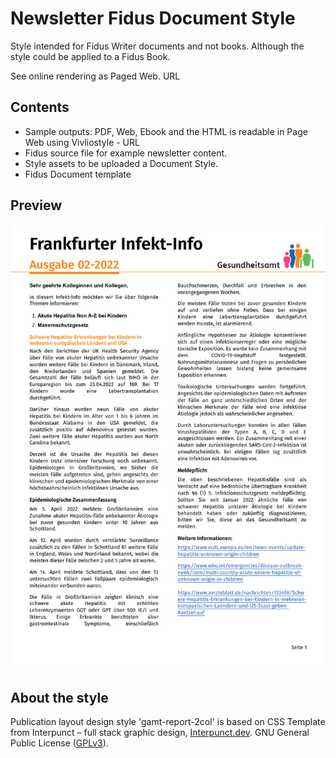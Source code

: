 # Newsletter Fidus Document Style

Style intended for Fidus Writer documents and not books. Although the style could be applied to a Fidus Book.

See online rendering as Paged Web. URL

## Contents

  - Sample outputs: PDF, Web, Ebook and the HTML is readable in Page Web using Vivliostyle - URL
  - Fidus source file for example newsletter content.
  - Style assets to be uploaded a Document Style.
  - Fidus Document template

## Preview

![Newsletter](/sample-outputs/newsletter.jpg "Newsletter")  

## About the style

Publication layout design style 'gamt-report-2col' is based on CSS Template from Interpunct – full stack graphic design, [Interpunct.dev](https://interpunct.dev/). GNU General Public License ([GPLv3](https://www.gnu.org/licenses/gpl-3.0.html)).
